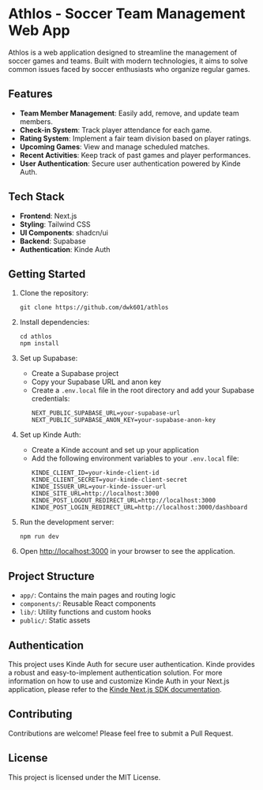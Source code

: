 # Athlos - Soccer Team Management Web App

Athlos is a web application designed to streamline the management of soccer games and teams. Built with modern technologies, it aims to solve common issues faced by soccer enthusiasts who organize regular games.

## Features

- **Team Member Management**: Easily add, remove, and update team members.
- **Check-in System**: Track player attendance for each game.
- **Rating System**: Implement a fair team division based on player ratings.
- **Upcoming Games**: View and manage scheduled matches.
- **Recent Activities**: Keep track of past games and player performances.
- **User Authentication**: Secure user authentication powered by Kinde Auth.

## Tech Stack

- **Frontend**: Next.js
- **Styling**: Tailwind CSS
- **UI Components**: shadcn/ui
- **Backend**: Supabase
- **Authentication**: Kinde Auth

## Getting Started

1. Clone the repository:
   ```
   git clone https://github.com/dwk601/athlos
   ```

2. Install dependencies:
   ```
   cd athlos
   npm install
   ```

3. Set up Supabase:
   - Create a Supabase project
   - Copy your Supabase URL and anon key
   - Create a `.env.local` file in the root directory and add your Supabase credentials:
     ```
     NEXT_PUBLIC_SUPABASE_URL=your-supabase-url
     NEXT_PUBLIC_SUPABASE_ANON_KEY=your-supabase-anon-key
     ```

4. Set up Kinde Auth:
   - Create a Kinde account and set up your application
   - Add the following environment variables to your `.env.local` file:
     ```
     KINDE_CLIENT_ID=your-kinde-client-id
     KINDE_CLIENT_SECRET=your-kinde-client-secret
     KINDE_ISSUER_URL=your-kinde-issuer-url
     KINDE_SITE_URL=http://localhost:3000
     KINDE_POST_LOGOUT_REDIRECT_URL=http://localhost:3000
     KINDE_POST_LOGIN_REDIRECT_URL=http://localhost:3000/dashboard
     ```

5. Run the development server:
   ```
   npm run dev
   ```

6. Open [http://localhost:3000](http://localhost:3000) in your browser to see the application.

## Project Structure

- `app/`: Contains the main pages and routing logic
- `components/`: Reusable React components
- `lib/`: Utility functions and custom hooks
- `public/`: Static assets

## Authentication

This project uses Kinde Auth for secure user authentication. Kinde provides a robust and easy-to-implement authentication solution. For more information on how to use and customize Kinde Auth in your Next.js application, please refer to the [Kinde Next.js SDK documentation](https://kinde.com/docs/developer-tools/nextjs-sdk/).

## Contributing

Contributions are welcome! Please feel free to submit a Pull Request.

## License

This project is licensed under the MIT License.